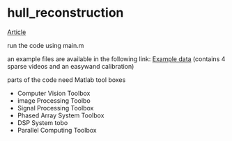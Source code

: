 # hull_reconstruction
[Article](https://journals.biologists.com/jeb/article/226/21/jeb245853/334548/A-hull-reconstruction-reprojection-method-for-pose)


run the code using main.m

an example files are available in the following link:
[Example data](https://drive.google.com/drive/folders/1eUq0hUsx6YyGvLWRtjxnj3-qm2BsSlU1?usp=sharing)
(contains 4 sparse videos and an easywand calibration)

parts of the code need Matlab tool boxes
* Computer Vision Toolbox
* image Processing Toolbo
* Signal Processing Toolbox
* Phased Array System Toolbox
* DSP System tobo
* Parallel Computing Toolbox


